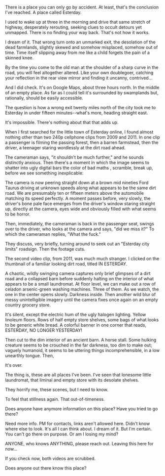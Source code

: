 There is a place you can only go by accident. At least, that's the conclusion I've reached. A place called Esterday. 

I used to wake up at three in the morning and drive that same stretch of highway, desperately rerouting, seeking clues to occult detours yet unmapped. There is no finding your way back. That's not how it works.

I dream of it. That wrong turn onto an unmarked exit, the desolation of the dead farmlands, slightly skewed and somehow misplaced, somehow out of time. Time itself slipping away from me like a child forgets the pain of a skinned knee. 

By the time you come to the old man at the shoulder of a sharp curve in the road, you will feel altogether altered. Like your own doublegoer, catching your reflection in the rear view mirror and finding it uncanny, contrived...

And I did check. It's on Google Maps, about three hours north. In the middle of an empty place. As far as I could tell it's surrounded by swamplands but, rationally, should be easily accessible. 

The question is how a wrong exit twenty miles north of the city took me to Esterday in under fifteen minutes--what's more, heading straight east.

It's impossible. There's nothing about that that adds up.

When I first searched for the little town of Esterday online, I found almost nothing other than two 240p cellphone clips from 2009 and 2011. In one clip a passenger is filming the passing forest, then a barren farmstead, then the driver, a teenager staring wordlessly at the dirt road ahead. 

The cameraman says, "it shouldn't be much further," and he sounds distinctly anxious. Then there's a moment in which the image seems to shatter into ugly digital bars the color of bad maths , scramble, break up, before we see something inexplicable:

The camera is now peering straight down at a brown mid nineties Ford Taurus driving at unknown speeds along what appears to be the same dirt road. We are presumably ten or fifteen meters above the automobile matching its speed perfectly. A moment passes before, very slowly, the driver's bone pale face emerges from the driver's window staring straight up, directly at the camera, eyes wide and obviously filled with what seems to be horror. 

Then, immediately, the cameraman is back in the passenger seat, swings over to the driver, who looks at the camera and says, "did we miss it?" To which the cameraman replies, "What the fuck." 

They discuss, very briefly, turning around to seek out an "Esterday city limits" roadsign. Then the footage cuts.

The second video clip, from 2011, was much much stranger. I clicked on the thumbnail of a familiar looking dirt road, titled IN ESTERDAY.

A chaotic, wildly swinging camera captures only brief glimpses of a dirt road and a collapsed barn before suddenly halting on the interior of what appears to be a small laundromat. At floor level, we can make out a row of celadon arsenic-green washing machines. Three of them. As we watch, the one in the center opens slowly. Darkness inside. Then another wild blur of messy unintelligible imagery until the camera fixes once again on an empty country grocery store.

It's silent, except the electric hum of the ugly halogen lighting. Yellow linoleum floors. Rows of half empty store shelves, some bags of what looks to be generic white bread. A colorful banner in one corner that reads, ESTERDAY, NO LONGER YESTERDAY! 

Then cut to the dim interior of an ancient barn. A horse stall. Some hulking creature seems to be crouched in the far darkness, too dim to make out; vaguely humanoid, it seems  to be uttering things incomprehensible, in a low unearthly tongue. Then,

It's over.

The thing is, these are all places I've been. I've seen that lonesome little laundromat, that liminal and empty store with its desolate shelves.

They horrify me, these scenes, but I need to know.

To feel that stillness again. That out-of-timeness.

Does anyone have anymore information on this place? Have you tried to go there?

Need more info. PM for contacts, links aren't allowed here. Didn't know where else to look. It's all I can think about. I dream of it. But I'm certain. You can't go there on purpose. Or am I losing my mind?

ANYONE, who knows ANYTHING, please reach out. Leaving this here for now...

If you check now, both videos are scrubbed. 

Does anyone out there know this place? 